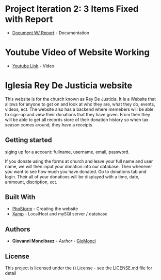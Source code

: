 # Project Iteration 2: 3 Items Fixed with Report
* [Document W/ Report]() - Documentation

# Youtube Video of Website Working
* [Youtube Link](https://www.youtube.com/watch?v=iNxV4df0NGU) - Video

# Iglesia Rey De Justicia website

This website is for the church known as Rey De Justicia. It is a Website that allows for anyone to get on and look at who they are, what they do, events, videos, ect. The website also has a backend where memebers will be able to sign-up and view their donations that they have given. From their they will be able to get all records store of their donation history so when tax season comes around, they have a receipts.


## Getting started

siging up for a account: fullname, username, email, password.

If you donate using the forms at church and leave your full name and user name, we will then input your donation into our database. Then whenever you want to see how much you have donated. Go to donations tab and login. Their all of your donations will be displayed with a time, date, ammount, discription, ect. 

## Built With

* [PhpStorm](https://www.jetbrains.com/phpstorm/) - Creating the website
* [Xamp](https://www.apachefriends.org/) - LocalHost and mySQl server / database

## Authors

* **Giovanni Moncibaez** - *Author* - [GioMonci](https://github.com/GioMonci)

## License

This project is licensed under the () License - see the [LICENSE.md](LICENSE.md) file for detail

